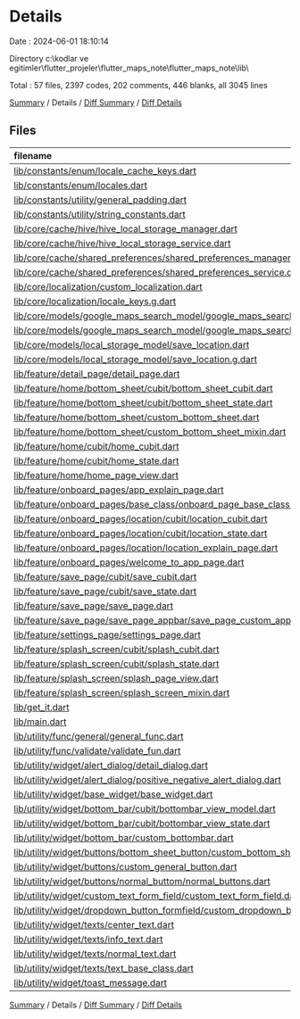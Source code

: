# Details

Date : 2024-06-01 18:10:14

Directory c:\\kodlar ve egitimler\\flutter_projeler\\flutter_maps_note\\flutter_maps_note\\lib\\

Total : 57 files,  2397 codes, 202 comments, 446 blanks, all 3045 lines

[Summary](results.md) / Details / [Diff Summary](diff.md) / [Diff Details](diff-details.md)

## Files
| filename | language | code | comment | blank | total |
| :--- | :--- | ---: | ---: | ---: | ---: |
| [lib/constants/enum/locale_cache_keys.dart](/lib/constants/enum/locale_cache_keys.dart) | Dart | 4 | 1 | 1 | 6 |
| [lib/constants/enum/locales.dart](/lib/constants/enum/locales.dart) | Dart | 7 | 5 | 7 | 19 |
| [lib/constants/utility/general_padding.dart](/lib/constants/utility/general_padding.dart) | Dart | 0 | 1 | 2 | 3 |
| [lib/constants/utility/string_constants.dart](/lib/constants/utility/string_constants.dart) | Dart | 9 | 8 | 7 | 24 |
| [lib/core/cache/hive/hive_local_storage_manager.dart](/lib/core/cache/hive/hive_local_storage_manager.dart) | Dart | 7 | 5 | 5 | 17 |
| [lib/core/cache/hive/hive_local_storage_service.dart](/lib/core/cache/hive/hive_local_storage_service.dart) | Dart | 42 | 3 | 15 | 60 |
| [lib/core/cache/shared_preferences/shared_preferences_manager.dart](/lib/core/cache/shared_preferences/shared_preferences_manager.dart) | Dart | 7 | 5 | 5 | 17 |
| [lib/core/cache/shared_preferences/shared_preferences_service.dart](/lib/core/cache/shared_preferences/shared_preferences_service.dart) | Dart | 18 | 2 | 5 | 25 |
| [lib/core/localization/custom_localization.dart](/lib/core/localization/custom_localization.dart) | Dart | 30 | 4 | 9 | 43 |
| [lib/core/localization/locale_keys.g.dart](/lib/core/localization/locale_keys.g.dart) | Dart | 58 | 1 | 3 | 62 |
| [lib/core/models/google_maps_search_model/google_maps_search_model.dart](/lib/core/models/google_maps_search_model/google_maps_search_model.dart) | Dart | 233 | 1 | 59 | 293 |
| [lib/core/models/google_maps_search_model/google_maps_search_model.g.dart](/lib/core/models/google_maps_search_model/google_maps_search_model.g.dart) | Dart | 96 | 4 | 19 | 119 |
| [lib/core/models/local_storage_model/save_location.dart](/lib/core/models/local_storage_model/save_location.dart) | Dart | 22 | 1 | 9 | 32 |
| [lib/core/models/local_storage_model/save_location.g.dart](/lib/core/models/local_storage_model/save_location.g.dart) | Dart | 42 | 4 | 8 | 54 |
| [lib/feature/detail_page/detail_page.dart](/lib/feature/detail_page/detail_page.dart) | Dart | 33 | 0 | 5 | 38 |
| [lib/feature/home/bottom_sheet/cubit/bottom_sheet_cubit.dart](/lib/feature/home/bottom_sheet/cubit/bottom_sheet_cubit.dart) | Dart | 15 | 3 | 7 | 25 |
| [lib/feature/home/bottom_sheet/cubit/bottom_sheet_state.dart](/lib/feature/home/bottom_sheet/cubit/bottom_sheet_state.dart) | Dart | 16 | 3 | 8 | 27 |
| [lib/feature/home/bottom_sheet/custom_bottom_sheet.dart](/lib/feature/home/bottom_sheet/custom_bottom_sheet.dart) | Dart | 296 | 29 | 34 | 359 |
| [lib/feature/home/bottom_sheet/custom_bottom_sheet_mixin.dart](/lib/feature/home/bottom_sheet/custom_bottom_sheet_mixin.dart) | Dart | 10 | 2 | 7 | 19 |
| [lib/feature/home/cubit/home_cubit.dart](/lib/feature/home/cubit/home_cubit.dart) | Dart | 47 | 1 | 10 | 58 |
| [lib/feature/home/cubit/home_state.dart](/lib/feature/home/cubit/home_state.dart) | Dart | 20 | 1 | 9 | 30 |
| [lib/feature/home/home_page_view.dart](/lib/feature/home/home_page_view.dart) | Dart | 90 | 10 | 14 | 114 |
| [lib/feature/onboard_pages/app_explain_page.dart](/lib/feature/onboard_pages/app_explain_page.dart) | Dart | 0 | 1 | 0 | 1 |
| [lib/feature/onboard_pages/base_class/onboard_page_base_class.dart](/lib/feature/onboard_pages/base_class/onboard_page_base_class.dart) | Dart | 34 | 5 | 5 | 44 |
| [lib/feature/onboard_pages/location/cubit/location_cubit.dart](/lib/feature/onboard_pages/location/cubit/location_cubit.dart) | Dart | 33 | 6 | 8 | 47 |
| [lib/feature/onboard_pages/location/cubit/location_state.dart](/lib/feature/onboard_pages/location/cubit/location_state.dart) | Dart | 28 | 3 | 5 | 36 |
| [lib/feature/onboard_pages/location/location_explain_page.dart](/lib/feature/onboard_pages/location/location_explain_page.dart) | Dart | 111 | 4 | 13 | 128 |
| [lib/feature/onboard_pages/welcome_to_app_page.dart](/lib/feature/onboard_pages/welcome_to_app_page.dart) | Dart | 34 | 2 | 3 | 39 |
| [lib/feature/save_page/cubit/save_cubit.dart](/lib/feature/save_page/cubit/save_cubit.dart) | Dart | 29 | 1 | 10 | 40 |
| [lib/feature/save_page/cubit/save_state.dart](/lib/feature/save_page/cubit/save_state.dart) | Dart | 23 | 0 | 6 | 29 |
| [lib/feature/save_page/save_page.dart](/lib/feature/save_page/save_page.dart) | Dart | 160 | 2 | 8 | 170 |
| [lib/feature/save_page/save_page_appbar/save_page_custom_appbar.dart](/lib/feature/save_page/save_page_appbar/save_page_custom_appbar.dart) | Dart | 31 | 0 | 3 | 34 |
| [lib/feature/settings_page/settings_page.dart](/lib/feature/settings_page/settings_page.dart) | Dart | 54 | 0 | 4 | 58 |
| [lib/feature/splash_screen/cubit/splash_cubit.dart](/lib/feature/splash_screen/cubit/splash_cubit.dart) | Dart | 34 | 8 | 9 | 51 |
| [lib/feature/splash_screen/cubit/splash_state.dart](/lib/feature/splash_screen/cubit/splash_state.dart) | Dart | 28 | 4 | 7 | 39 |
| [lib/feature/splash_screen/splash_page_view.dart](/lib/feature/splash_screen/splash_page_view.dart) | Dart | 58 | 3 | 5 | 66 |
| [lib/feature/splash_screen/splash_screen_mixin.dart](/lib/feature/splash_screen/splash_screen_mixin.dart) | Dart | 18 | 9 | 9 | 36 |
| [lib/get_it.dart](/lib/get_it.dart) | Dart | 7 | 1 | 4 | 12 |
| [lib/main.dart](/lib/main.dart) | Dart | 36 | 1 | 9 | 46 |
| [lib/utility/func/general/general_func.dart](/lib/utility/func/general/general_func.dart) | Dart | 79 | 12 | 11 | 102 |
| [lib/utility/func/validate/validate_fun.dart](/lib/utility/func/validate/validate_fun.dart) | Dart | 14 | 2 | 4 | 20 |
| [lib/utility/widget/alert_dialog/detail_dialog.dart](/lib/utility/widget/alert_dialog/detail_dialog.dart) | Dart | 83 | 4 | 2 | 89 |
| [lib/utility/widget/alert_dialog/positive_negative_alert_dialog.dart](/lib/utility/widget/alert_dialog/positive_negative_alert_dialog.dart) | Dart | 34 | 0 | 3 | 37 |
| [lib/utility/widget/base_widget/base_widget.dart](/lib/utility/widget/base_widget/base_widget.dart) | Dart | 25 | 0 | 6 | 31 |
| [lib/utility/widget/bottom_bar/cubit/bottombar_view_model.dart](/lib/utility/widget/bottom_bar/cubit/bottombar_view_model.dart) | Dart | 10 | 3 | 8 | 21 |
| [lib/utility/widget/bottom_bar/cubit/bottombar_view_state.dart](/lib/utility/widget/bottom_bar/cubit/bottombar_view_state.dart) | Dart | 15 | 3 | 5 | 23 |
| [lib/utility/widget/bottom_bar/custom_bottombar.dart](/lib/utility/widget/bottom_bar/custom_bottombar.dart) | Dart | 99 | 3 | 10 | 112 |
| [lib/utility/widget/buttons/bottom_sheet_button/custom_bottom_sheet_button.dart](/lib/utility/widget/buttons/bottom_sheet_button/custom_bottom_sheet_button.dart) | Dart | 15 | 3 | 4 | 22 |
| [lib/utility/widget/buttons/custom_general_button.dart](/lib/utility/widget/buttons/custom_general_button.dart) | Dart | 34 | 11 | 10 | 55 |
| [lib/utility/widget/buttons/normal_buttom/normal_buttons.dart](/lib/utility/widget/buttons/normal_buttom/normal_buttons.dart) | Dart | 13 | 3 | 3 | 19 |
| [lib/utility/widget/custom_text_form_field/custom_text_form_field.dart](/lib/utility/widget/custom_text_form_field/custom_text_form_field.dart) | Dart | 21 | 1 | 3 | 25 |
| [lib/utility/widget/dropdown_button_formfield/custom_dropdown_button_form_field.dart](/lib/utility/widget/dropdown_button_formfield/custom_dropdown_button_form_field.dart) | Dart | 27 | 1 | 2 | 30 |
| [lib/utility/widget/texts/center_text.dart](/lib/utility/widget/texts/center_text.dart) | Dart | 16 | 2 | 3 | 21 |
| [lib/utility/widget/texts/info_text.dart](/lib/utility/widget/texts/info_text.dart) | Dart | 44 | 0 | 4 | 48 |
| [lib/utility/widget/texts/normal_text.dart](/lib/utility/widget/texts/normal_text.dart) | Dart | 19 | 3 | 4 | 26 |
| [lib/utility/widget/texts/text_base_class.dart](/lib/utility/widget/texts/text_base_class.dart) | Dart | 17 | 4 | 5 | 26 |
| [lib/utility/widget/toast_message.dart](/lib/utility/widget/toast_message.dart) | Dart | 12 | 3 | 3 | 18 |

[Summary](results.md) / Details / [Diff Summary](diff.md) / [Diff Details](diff-details.md)